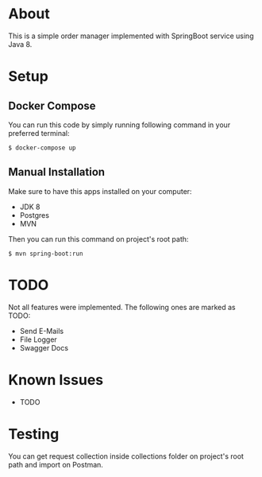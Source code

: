 # About
This is a simple order manager implemented with SpringBoot service using Java 8.

# Setup
## Docker Compose
You can run this code by simply running following command in your preferred terminal:
```
$ docker-compose up
```
## Manual Installation
Make sure to have this apps installed on your computer: 
- JDK 8
- Postgres
- MVN

Then you can run this command on project's root path:
```
$ mvn spring-boot:run
```

# TODO
Not all features were implemented. The following ones are marked as TODO:
- Send E-Mails
- File Logger
- Swagger Docs

# Known Issues
- TODO

# Testing
You can get request collection inside collections folder on project's root path and import on Postman.

